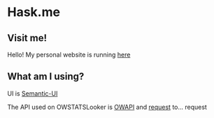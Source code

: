 # Hask.me

## Visit me!
Hello! My personal website is running [here](https://hask.me/)

## What am I using?
UI is [Semantic-UI](http://semantic-ui.com/)

The API used on OWSTATSLooker is [OWAPI](https://github.com/SunDwarf/OWAPI) and [request](https://github.com/request/request) to... request
